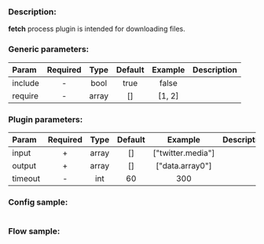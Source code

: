 ### Description:

**fetch** process plugin is intended for downloading files.


### Generic parameters:

| Param   | Required | Type  | Default | Example | Description |
|:--------|:--------:|:-----:|:-------:|:-------:|:------------|
| include |    -     | bool  |  true   |  false  |             |
| require |    -     | array |   []    | [1, 2]  |             |


### Plugin parameters:

| Param   | Required | Type  | Default |      Example      | Description |
|:--------|:--------:|:-----:|:-------:|:-----------------:|:------------|
| input   |    +     | array |   []    | ["twitter.media"] |             |
| output  |    +     | array |   []    |  ["data.array0"]  |             |
| timeout |    -     |  int  |   60    |        300        |             |

### Config sample:

```toml

```

### Flow sample:

```yaml
```

